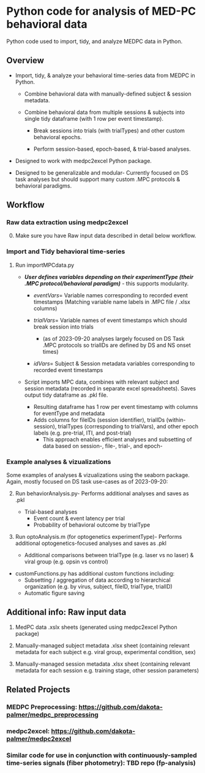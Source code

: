# Python code for analysis of MED-PC behavioral data

Python code used to import, tidy, and analyze MEDPC data in Python.

## Overview

* Import, tidy, & analyze your behavioral time-series data from MEDPC in Python. 

    * Combine behavioral data with manually-defined subject & session metadata.

    * Combine behavioral data from multiple sessions & subjects into single tidy dataframe (with 1 row per event timestamp).

        * Break sessions into trials (with trialTypes) and other custom behavioral epochs.

        * Perform session-based, epoch-based, & trial-based analyses.

* Designed to work with medpc2excel Python package.

* Designed to be generalizable and modular- Currently focused on DS task analyses but should support many custom .MPC protocols & behavioral paradigms.  


## Workflow

### Raw data extraction using medpc2excel

0. Make sure you have Raw input data described in detail below workflow.


### Import and Tidy behavioral time-series  


1. Run importMPCdata.py
    * ***User defines variables depending on their *experimentType* (their .MPC protocol/behavioral paradigm)*** - this supports modularity.
        * *eventVars*= Variable names corresponding to recorded event timestamps (Matching variable name labels in .MPC file / .xlsx columns)

        * *trialVars*= Variable names of event timestamps which should break session into trials 
            * (as of 2023-09-20 analyses largely focused on DS Task .MPC protocols so trialIDs are defined by DS and NS onset times)

        * *idVars*=  Subject & Session metadata variables corresponding to recorded event timestamps

    * Script imports MPC data, combines with relevant subject and session metadata (recorded in separate excel spreadsheets). Saves output tidy dataframe as .pkl file.
        *  Resulting dataframe has 1 row per event timestamp with columns for eventType and metadata
        *  Adds columns for fileIDs (session identifier), trialIDs (within-session), trialTypes (corresponding to trialVars), and other epoch labels (e.g. pre-trial, ITI, and post-trial)
            * This approach enables efficient analyses and subsetting of data based on session-, file-, trial-, and epoch-


### Example analyses & vizualizations

Some examples of analyses & vizualizations using the seaborn package. Again, mostly focused on DS task use-cases as of 2023-09-20:


2. Run behaviorAnalysis.py- Performs additional analyses and saves as .pkl
    
    * Trial-based analyses
        * Event count & event latency per trial
        * Probability of behavioral outcome by trialType

3. Run optoAnalysis.m (for optogenetics experimentType)-  Performs additional optogenetics-focused analyses and saves as .pkl
    * Additional comparisons between trialType (e.g. laser vs no laser) & viral group (e.g. opsin vs control)

* customFunctions.py has additional custom functions including:
    * Subsetting / aggregation of data according to hierarchical organization (e.g. by virus, subject, fileID, trialType, trialID)
    * Automatic figure saving

## Additional info: Raw input data 

1. MedPC data .xslx sheets (generated using medpc2excel Python package)

2. Manually-managed subject metadata .xlsx sheet (containing relevant metadata for each subject e.g. viral group, experimental condition, sex)

3. Manually-managed session metadata .xlsx sheet (containing relevant metadata for each session e.g. training stage, other session parameters)


## Related Projects

### MEDPC Preprocessing: https://github.com/dakota-palmer/medpc_preprocessing


### medpc2excel: https://github.com/dakota-palmer/medpc2excel

### Similar code for use in conjunction with continuously-sampled time-series signals (fiber photometry): TBD repo (fp-analysis)